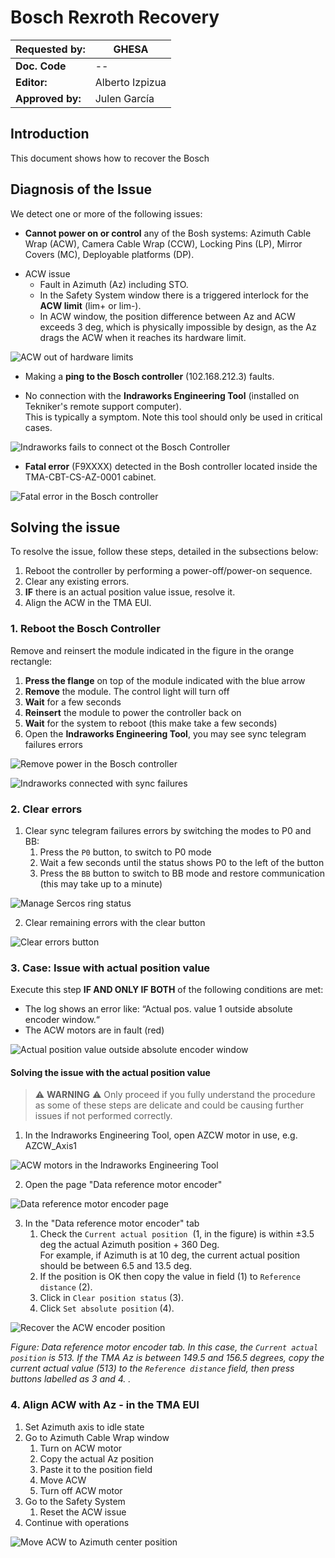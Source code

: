 # Bosch Rexroth Recovery

| **Requested by:** | **GHESA** |
| --- | --- |
| **Doc. Code** | -- |
| **Editor:** | Alberto Izpizua |
| **Approved by:** | Julen García |
<!-- minor changes from JSeron--> 

## Introduction

This document shows how to recover the Bosch

## Diagnosis of the Issue

We detect one or more of the following issues:

- **Cannot power on or control** any of the Bosh systems: Azimuth Cable Wrap (ACW), Camera Cable Wrap (CCW), Locking Pins (LP), Mirror Covers (MC), Deployable platforms (DP). <!-- This is new, it was mentioned in the OS traning--> 

<!-- The first thing we receive are some faults in azimuth and one of them is the STO. In the safety system window the interlock for the AZ cable wrap lim+ or AZ cable wrap lim-.
Going to the Azimuth Cable Wrap window the position distance from azimuth and azimuth cable wrap is bigger than about 3 deg. This is not possible, since azimuth drags azimuth cable wrap when azimuth gets the hardware limit (this hardware limit is designed for that).--> 

- ACW issue
     - Fault in Azimuth (Az) including STO.
     - In the Safety System window there is a triggered interlock for the **ACW limit** (lim+ or lim-).
     - In ACW window, the position difference between Az and ACW exceeds 3 deg, which is physically impossible by design, as the Az drags the ACW when it reaches its hardware limit. 

![ACW out of hardware limits](Figures/AcwOutOfHardwareLimits.png)

- Making a **ping to the Bosch controller** (102.168.212.3) faults.

<!-- Also, the connection using Indraworks Engineering Tool(it is installed in the Tekniker's remote support computer), the connection is not possible. -->  
- No connection with the **Indraworks Engineering Tool** (installed on Tekniker's remote support computer). <br>This is typically a symptom. Note this tool should only be used in critical cases.

![Indraworks fails to connect ot the Bosch Controller](Figures/IndraworksFailsConnection.png)

<!-- In the Bosch controller, located in the TMA-CBT-CS-AZ-0001, the F9XXXX error is shown. The F9XXX errors are Fatal error.-->
- **Fatal error** (F9XXXX) detected in the Bosh controller located inside the TMA-CBT-CS-AZ-0001 cabinet.

![Fatal error in the Bosch controller](Figures/BoschControllerShowingFatalError.png)

## Solving the issue

<!-- To solve the issue the controller must be rebooted manually with a power off power on sequence.-->
<!-- |||| AS a summary of the procedure -->

To resolve the issue, follow these steps, detailed in the subsections below: 
1. Reboot the controller by performing a power-off/power-on sequence.
2. Clear any existing errors.
3. **IF** there is an actual position value issue, resolve it.
4. Align the ACW in the TMA EUI.

<!-- ### Rebooting the Bosch Controller and checkin the status--> 
### 1. Reboot the Bosch Controller 

<!-- To remove power, take out the last module (orange one in next figure), pressing the flange marked with the blue arrow. The light from the control goes. After a few seconds, the module can be reallocated again to get the power for the controller again. ||| Rewritten as a numbered list below---> 

Remove and reinsert the module indicated in the figure in the orange rectangle: 

1. **Press the flange** on top of the module indicated with the blue arrow
2. **Remove** the module. The control light will turn off
3. **Wait** for a few seconds
4. **Reinsert** the module to power the controller back on
5. **Wait** for the system to reboot (this make take a few seconds)
6. Open the **Indraworks Engineering Tool**, you may see sync telegram failures errors


![Remove power in the Bosch controller](Figures/PowerOffBoschController.png)

<!--  After recovering the power in the controller, it will start the boot process that takes some seconds. After that time, the Indraworks Engineering Tool could connect to the system. Probably there are som sync telegram failures errors. ||| Added as a last step above -->


![Indraworks connected with sync failures](Figures/FirstIndraworksConnectionWithFailures.png)

<!-- To solve sync failures put the system in P0 pressing the P0 button. It takes a few seconds, an the status is indicated next to the P0 button. Once the controller is in P0, then press the BB button to get back the communication working again. This operation takes nearly a minute.
If there are still errors in the system try to clear the errors with the clear error button. ||| Rewritten as a numbered list below-->

<!-- New title below -->

### 2. Clear errors 

1. Clear sync telegram failures errors by switching the modes to P0 and BB:
    1. Press the ` P0 ` button, to switch to P0 mode
    2. Wait a few seconds until the status shows P0 to the left of the button
    3. Press the ` BB ` button to switch to BB mode and restore communication (this may take up to a minute)

![Manage Sercos ring status](Figures/ManageSercosRingStatus.png)

2. Clear remaining errors with the clear button
   
![Clear errors button](Figures/ClearErrorsButton.png)

### 3. Case: Issue with actual position value

<!-- If an error related with actual position value outside absolute encoder window appears next steps must be done in the Indraworks Engineering Tool. If this error does not appear just continue with steps in the EUI window. |||| rephrased below--> 

Execute this step **IF AND ONLY IF BOTH** of the following conditions are met:

- The log shows an error like: “Actual pos. value 1 outside absolute encoder window.“ 
- The ACW motors are in fault (red)

![Actual position value outside absolute encoder window](Figures/EncoderError.png)

#### Solving the issue with the actual position value

<!-- |||BELOW "troubles" changed to "issues if not performed correctly".-->

> ⚠ **WARNING** ⚠
> Only proceed if you fully understand the procedure as some of these steps are delicate and could be causing further issues if not performed correctly.

<!-- This point is valid only if the error Actual position value outside absolute encoder window, shown in the figure above, appears in the log and the azimuth cable wrap motors are in fault (red). ||| MOVED ABOVE -->

<!-- Open the AZCW_Axis1 motor -->
1. In the Indraworks Engineering Tool, open AZCW motor in use, e.g. AZCW_Axis1

![ACW motors in the Indraworks Engineering Tool](Figures/ACW_Motors.png)

2. Open the page "Data reference motor encoder"
  
![Data reference motor encoder page](Figures/DataReferenceMotorEncoder.png)

<!-- Check that the current position (1, in the next figure) is inside ±3.5 deg the actual azimuth position + 360 Deg (this is, if azimuth is at 10 Deg here  something between 6.5 and 13.5 Deg must be shown). If the position is OK then copy this value to "Reference distance" (2), click in "Clear position status" (3) and then "Set absolute position" (4). ||| Rewritten as a numbered list below--> 

3. In the "Data reference motor encoder" tab
    1. Check the ` Current actual position `  (1, in the figure) is within ±3.5 deg the actual Azimuth position + 360 Deg. <br>For example, if Azimuth is at 10 deg, the current actual position should be between 6.5 and 13.5 deg. 
    2. If the position is OK then copy the value in field (1) to ` Reference distance ` (2).
    3. Click in ` Clear position status ` (3).
    4. Click ` Set absolute position ` (4).

![Recover the ACW encoder position](Figures/RecoverAcwEncoderPosition.png)

*Figure: Data reference motor encoder tab. In this case, the ` Current actual position ` is 513. If the TMA Az is between 149.5 and 156.5 degrees, copy the current actual value (513) to the ` Reference distance ` field, then press buttons labelled as 3 and 4. .*

<!-- Change titled below -->
### 4. Align ACW with Az - in the TMA EUI 

<!-- The last steps must be done in the EUI.--> 

<!-- In the EUI, go to the Azimuth Cable Wrap window and with Azimuth axis in idle state:

1. Switch on azimuth cable wrap
2. Copy the actual azimuth position
3. Paste in the position to move
4. Move azimuth cable wrap.
|||| All steps in a numbered list 
--> 
1. Set Azimuth axis to idle state
2. Go to Azimuth Cable Wrap window
    1. Turn on ACW motor
    2. Copy the actual Az position 
    3. Paste it to the position field
    4. Move ACW
    5. Turn off ACW motor  <!-- |||| added this -->
3. Go to the Safety System 
    1. Reset the ACW issue
4. Continue with operations


![Move ACW to Azimuth center position](Figures/MoveAcwToAzimuthCenterPosition.png)

<!-- Reset the Azimuth cable wrap issue in the safety system and continue with the powering on of the system. ||| moved above--> 
